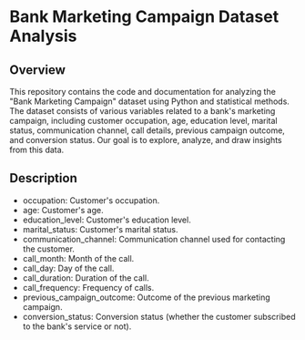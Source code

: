 # Bank Marketing Campaign Dataset Analysis

## Overview
This repository contains the code and documentation for analyzing the "Bank Marketing Campaign" dataset using Python and statistical methods. The dataset consists of various variables related to a bank's marketing campaign, including customer occupation, age, education level, marital status, communication channel, call details, previous campaign outcome, and conversion status. Our goal is to explore, analyze, and draw insights from this data.
## Description
* occupation: Customer's occupation.
* age: Customer's age.
* education_level: Customer's education level.
* marital_status: Customer's marital status.
* communication_channel: Communication channel used for contacting the customer.
* call_month: Month of the call.
* call_day: Day of the call.
* call_duration: Duration of the call.
* call_frequency: Frequency of calls.
* previous_campaign_outcome: Outcome of the previous marketing campaign.
* conversion_status: Conversion status (whether the customer subscribed to the bank's service or not).
